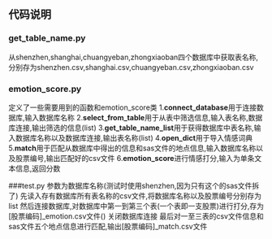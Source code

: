 
## 代码说明

### get_table_name.py 
从shenzhen,shanghai,chuangyeban,zhongxiaoban四个数据库中获取表名称,分别存为shenzhen.csv,shanghai.csv,chuangyeban.csv,zhongxiaoban.csv

### emotion_score.py 
定义了一些需要用到的函数和emotion_score类
1.**connect_database**用于连接数据库,输入数据库名称
2.**select_from_table**用于从表中筛选信息,输入表名称,数据库连接,输出筛选的信息(list)
3.**get_table_name_list**用于获得数据库中表名称,输入数据库名称以及数据库连接,输出表名称(list)
4.**open_dict**用于导入情感词典
5.**match**用于匹配从数据库中得出的信息和sas文件的地点信息,输入数据库名称以及股票编号,输出匹配好的csv文件
6.**emotion_score**进行情感打分,输入为单条文本信息,返回分数

###test.py
参数为数据库名称(测试时使用shenzhen,因为只有这个的sas文件拆了)
先读入存有数据库所有表名称的csv文件,将数据库名称以及股票编号分别存为list
然后连接数据库,对数据库中第一到第三个表(一个表即一支股票)进行打分,存为[股票编码]_emotion.csv文件()
关闭数据库连接
最后对一至三表的csv文件信息和sas文件五个地点信息进行匹配,输出[股票编码]_match.csv文件



